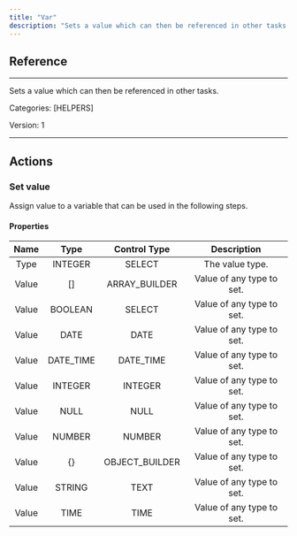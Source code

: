 ```yaml
---
title: "Var"
description: "Sets a value which can then be referenced in other tasks."
---
```

## Reference
<hr />

Sets a value which can then be referenced in other tasks.


Categories: [HELPERS]


Version: 1

<hr />






## Actions


### Set value
Assign value to a variable that can be used in the following steps.

#### Properties

|      Name      |     Type     |     Control Type     |     Description     |
|:--------------:|:------------:|:--------------------:|:-------------------:|
| Type | INTEGER | SELECT  |  The value type.  |
| Value | [] | ARRAY_BUILDER  |  Value of any type to set.  |
| Value | BOOLEAN | SELECT  |  Value of any type to set.  |
| Value | DATE | DATE  |  Value of any type to set.  |
| Value | DATE_TIME | DATE_TIME  |  Value of any type to set.  |
| Value | INTEGER | INTEGER  |  Value of any type to set.  |
| Value | NULL | NULL  |  Value of any type to set.  |
| Value | NUMBER | NUMBER  |  Value of any type to set.  |
| Value | {} | OBJECT_BUILDER  |  Value of any type to set.  |
| Value | STRING | TEXT  |  Value of any type to set.  |
| Value | TIME | TIME  |  Value of any type to set.  |




